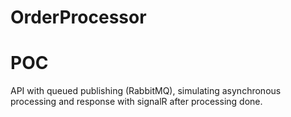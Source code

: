 # OrderProcessor
# POC

API with queued publishing (RabbitMQ), simulating asynchronous processing and response with signalR after processing done.
